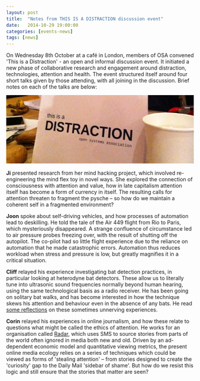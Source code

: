 ```yaml
---
layout: post
title:  "Notes from THIS IS A DISTRACTION discussion event"
date:   2014-10-29 19:00:00
categories: [events-news]
tags: [news]
---
```



On Wednesday 8th October at a café in London, members of OSA convened 'This is a Distraction' - an open and informal discussion event. It initiated a new phase of collaborative research and engagement around distraction, technologies, attention and health. The event structured itself around four short talks given by those attending, with all joining in the discussion. Brief notes on each of the talks are below:

![This is a distraction event](/assets/content/events/distraction_camp_pic.jpg)

**Ji** presented research from her mind hacking project, which involved re-engineering the mind flex toy in novel ways. She explored the connection of consciousness with attention and value, how in late capitalism attention itself has become a form of currency in itself. The resulting calls for attention threaten to fragment the pysche – so how do we maintain a coherent self in a fragmented environment?

**Joon** spoke about self-driving vehicles, and how processes of automation lead to deskilling. He told the tale of the Air 449 flight from Rio to Paris, which mysteriously disappeared. A strange confluence of circumstance led to air pressure probes freezing over, with the result of shutting off the autopilot. The co-pilot had so little flight experience due to the reliance on automation that he made catastrophic errors. Automation thus reduces workload when stress and pressure is low, but greatly magnifies it in a critical situation.

**Cliff** relayed his experience investigating bat detection practices, in particular looking at heterodyne bat detectors. These allow us to literally tune into ultrasonic sound frequencies normally beyond human hearing, using the same technological basis as a radio receiver. He has been going on solitary bat walks, and has become interested in how the technique skews his attention and behaviour even in the absence of any bats. He read [some reflections](http://cliffhammett.com/scrap/2014/09/21/solobatwalks/) on these sometimes unnerving experiences. 

**Corin** relayed his experiences in online journalism, and how these relate to questions what might be called the ethics of attention. He works for an organisation called [Radar](http://www.onourradar.org/), which uses SMS to source stories from parts of the world often ignored in media both new and old. Driven by an ad-dependent economic model and quantitative viewing metrics, the present online media ecology relies on a series of techniques which could be viewed as forms of 'stealing attention' – from stories designed to create the 'curiosity' gap to the Daily Mail 'sidebar of shame'. But how do we resist this logic and still ensure that the stories that matter are seen?
